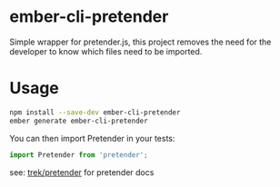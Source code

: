 ember-cli-pretender
===================

Simple wrapper for pretender.js, this project removes the need for the
developer to know which files need to be imported.

Usage
=====

```sh
npm install --save-dev ember-cli-pretender
ember generate ember-cli-pretender
```

You can then import Pretender in your tests:

```javascript
import Pretender from 'pretender';
```

see: [trek/pretender](https://github.com/trek/pretender) for pretender
docs
